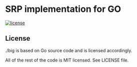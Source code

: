 SRP implementation for GO
=========================


 [![license](http://img.shields.io/badge/license-MIT-red.svg?style=flat)](https://raw.githubusercontent.com/pschlump/Go-FTL/master/LICENSE)

## License

./big is based on Go source code and is licensed accordingly.

All of the rest of the code is MIT licensed.  See LICENSE file.


